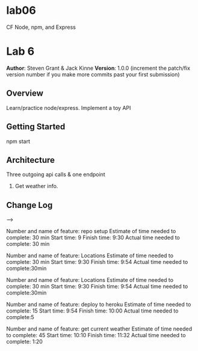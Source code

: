 # lab06
CF Node, npm, and Express

# Lab 6

**Author**: Steven Grant & Jack Kinne
**Version**: 1.0.0 (increment the patch/fix version number if you make more commits past your first submission)

## Overview
<!-- Provide a high level overview of what this application is and why you are building it, beyond the fact that it's an assignment for this class. (i.e. What's your problem domain?) -->
Learn/practice node/express. Implement a toy API

## Getting Started
<!-- What are the steps that a user must take in order to build this app on their own machine and get it running? -->
npm start
## Architecture
<!-- Provide a detailed description of the application design. What technologies (languages, libraries, etc) you're using, and any other relevant design information. -->
Three outgoing api calls & one endpoint
1) Get weather info.
## Change Log
<!-- Use this area to document the iterative changes made to your application as each feature is successfully implemented. Use time stamps. Here's an examples:

01-01-2001 4:59pm - Application now has a fully-functional express server, with a GET route for the location resource.

## Credits and Collaborations
<!-- Give credit (and a link) to other people or resources that helped you build this application. -->
-->



Number and name of feature: repo setup
Estimate of time needed to complete: 30 min
Start time: 9
Finish time: 9:30
Actual time needed to complete: 30 min

Number and name of feature: Locations
Estimate of time needed to complete: 30 min
Start time: 9:30
Finish time: 9:54
Actual time needed to complete:30min

Number and name of feature: Locations
Estimate of time needed to complete: 30 min
Start time: 9:30
Finish time: 9:54
Actual time needed to complete:30min

Number and name of feature: deploy to heroku
Estimate of time needed to complete: 15
Start time: 9:54
Finish time: 10:00
Actual time needed to complete:5

Number and name of feature: get current weather
Estimate of time needed to complete: 45
Start time: 10:10
Finish time:  11:32 
Actual time needed to complete: 1:20

